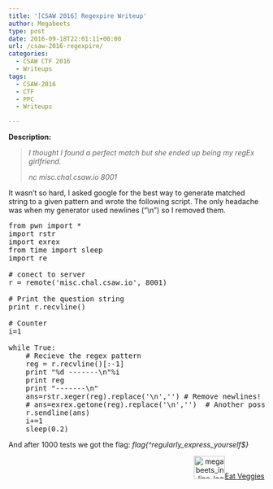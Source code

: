 ```yaml
---
title: '[CSAW 2016] Regexpire Writeup'
author: Megabeets
type: post
date: 2016-09-18T22:01:11+00:00
url: /csaw-2016-regexpire/
categories:
  - CSAW CTF 2016
  - Writeups
tags:
  - CSAW-2016
  - CTF
  - PPC
  - Writeups

---
```

**Description:**

> _I thought I found a perfect match but she ended up being my regEx girlfriend._
> 
> _nc misc.chal.csaw.io 8001_

It wasn&#8217;t so hard, I asked google for the best way to generate matched string to a given pattern and wrote the following script. The only headache was when my generator used newlines (&#8220;\n&#8221;) so I removed them.

<pre class="lang:python decode:true">from pwn import *
import rstr
import exrex
from time import sleep
import re

# conect to server
r = remote('misc.chal.csaw.io', 8001)

# Print the question string
print r.recvline()

# Counter
i=1

while True:
	# Recieve the regex pattern
    reg = r.recvline()[:-1]
    print "%d -------\n"%i
    print reg
    print "-------\n"
    ans=rstr.xeger(reg).replace('\n','') # Remove newlines!
    # ans=exrex.getone(reg).replace('\n','')  # Another possible option
    r.sendline(ans)
    i+=1
	sleep(0.2)</pre>

And after 1000 tests we got the flag: _flag{^regularly\_express\_<wbr />yourself$}_

<div class="nf-post-footer">
  <p style="text-align: right">
    <a href="https://www.megabeets.net/about.html#vegan"><img class="wp-image-149 alignnone" src="https://www.megabeets.net/uploads/megabeets_inline_logo.png" alt="megabeets_inline_logo" width="61" height="45" />Eat Veggies</a>
  </p>
</div>